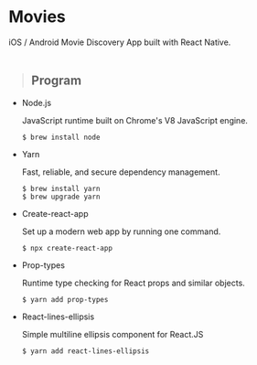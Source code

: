 # Movies

iOS / Android Movie Discovery App built with React Native.
<br></br>

> ## Program

- Node.js

  JavaScript runtime built on Chrome's V8 JavaScript engine.

  ```
  $ brew install node
  ```

- Yarn

  Fast, reliable, and secure dependency management.

  ```
  $ brew install yarn
  $ brew upgrade yarn
  ```

- Create-react-app

  Set up a modern web app by running one command.

  ```
  $ npx create-react-app
  ```

- Prop-types

  Runtime type checking for React props and similar objects.

  ```
  $ yarn add prop-types
  ```

- React-lines-ellipsis

  Simple multiline ellipsis component for React.JS

  ```
  $ yarn add react-lines-ellipsis
  ```

